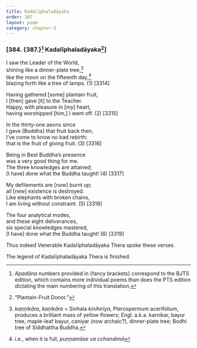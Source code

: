 ```yaml
---
title: Kadalīphaladāyaka
order: 387
layout: poem
category: chapter-3
---
```


### \[384. {387.}[^1] Kadalīphaladāyaka[^2]\]

I saw the Leader of the World,  
shining like a dinner-plate tree,[^3]  
like the moon on the fifteenth day,[^4]  
blazing forth like a tree of lamps. (1) \[3314\]

Having gathered \[some\] plantain fruit,  
I \[then\] gave \[it\] to the Teacher.  
Happy, with pleasure in \[my\] heart,  
having worshipped \[him,\] I went off. (2) \[3315\]

In the thirty-one aeons since  
I gave \[Buddha\] that fruit back then,  
I’ve come to know no bad rebirth:  
that is the fruit of giving fruit. (3) \[3316\]

Being in Best Buddha’s presence  
was a very good thing for me.  
The three knowledges are attained;  
\[I have\] done what the Buddha taught! (4) \[3317\]

My defilements are \[now\] burnt up;  
all \[new\] existence is destroyed.  
Like elephants with broken chains,  
I am living without constraint. (5) \[3318\]

The four analytical modes,  
and these eight deliverances,  
six special knowledges mastered,  
\[I have\] done what the Buddha taught! (6) \[3319\]

Thus indeed Venerable Kadalīphaladāyaka Thera spoke these verses.

The legend of Kadalīphaladāyaka Thera is finished.

[^1]: *Apadāna* numbers provided in {fancy brackets} correspond to the BJTS edition, which contains more individual poems than does the PTS edition dictating the main numbering of this translation.

[^2]: “Plantain-Fruit Donor.”

[^3]: *kaṇṇikāra*, *kaṇikāra* = Sinhala *kinihiriya*, Pterospermum acerifolium, produces a brilliant mass of yellow flowers; Engl. a.k.a. karnikar, bayur tree, maple-leaf bayur, caniyar (now archaic?), dinner-plate tree; Bodhi tree of Siddhattha Buddha.

[^4]: i.e., when it is full, *puṇṇamāse va <span class="diacritics" data-state="on">c</span><span class="no-diacritics" data-state="off">ch</span>andimā*
